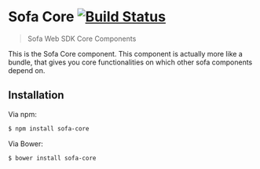 # Sofa Core [![Build Status](https://travis-ci.org/sofa/sofa-core.png?branch=master)](https://travis-ci.org/sofa/sofa-core)

> Sofa Web SDK Core Components

This is the Sofa Core component. This component is actually more like a bundle,
that gives you core functionalities on which other sofa components depend on.

## Installation

Via npm:

```sh
$ npm install sofa-core
```

Via Bower:

```sh
$ bower install sofa-core
```
